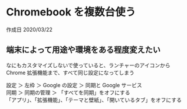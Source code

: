 # Chromebook を複数台使う

作成日 2020/03/22

## 端末によって用途や環境をある程度変えたい

なにもカスタマイズしないで使っていると、ランチャーのアイコンから\
Chrome 拡張機能まで、すべて同じ設定になってしまう

設定 ＞ 左枠 ＞ Google の設定 ＞ 同期と Google サービス\
同期 ＞ 同期の管理 ＞ 「すべてを同期」をオフにする\
「アプリ」、「拡張機能」、「テーマと壁紙」、「開いているタブ」をオフにする
